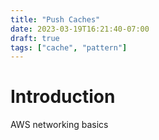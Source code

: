 ```yaml
---
title: "Push Caches"
date: 2023-03-19T16:21:40-07:00
draft: true
tags: ["cache", "pattern"]
---
```


# Introduction
AWS networking basics